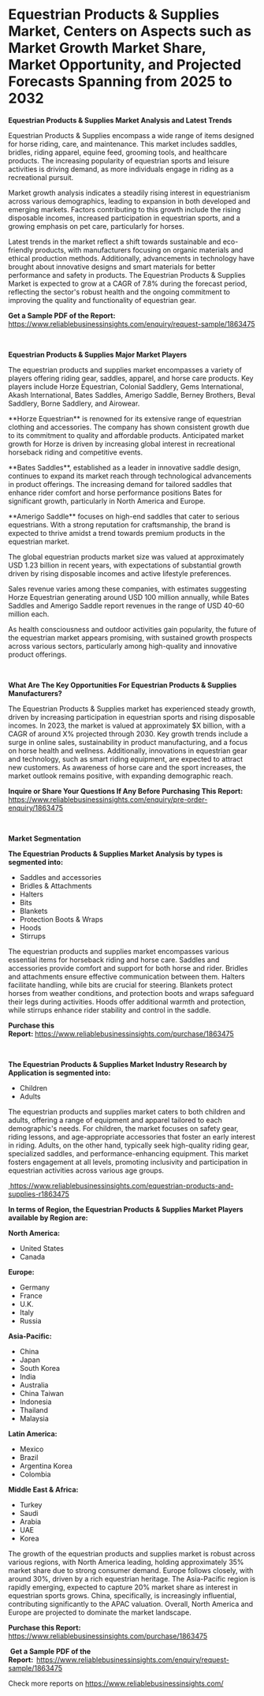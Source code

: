 <p><h1>Equestrian Products & Supplies Market, Centers on Aspects such as Market Growth Market Share, Market Opportunity, and Projected Forecasts Spanning from 2025 to 2032</h1></p><p><strong>Equestrian Products & Supplies Market Analysis and Latest Trends</strong></p>
<p><p>Equestrian Products & Supplies encompass a wide range of items designed for horse riding, care, and maintenance. This market includes saddles, bridles, riding apparel, equine feed, grooming tools, and healthcare products. The increasing popularity of equestrian sports and leisure activities is driving demand, as more individuals engage in riding as a recreational pursuit.</p><p>Market growth analysis indicates a steadily rising interest in equestrianism across various demographics, leading to expansion in both developed and emerging markets. Factors contributing to this growth include the rising disposable incomes, increased participation in equestrian sports, and a growing emphasis on pet care, particularly for horses. </p><p>Latest trends in the market reflect a shift towards sustainable and eco-friendly products, with manufacturers focusing on organic materials and ethical production methods. Additionally, advancements in technology have brought about innovative designs and smart materials for better performance and safety in products. The Equestrian Products & Supplies Market is expected to grow at a CAGR of 7.8% during the forecast period, reflecting the sector's robust health and the ongoing commitment to improving the quality and functionality of equestrian gear.</p></p>
<p><strong>Get a Sample PDF of the Report:&nbsp;</strong> <a href="https://www.reliablebusinessinsights.com/enquiry/request-sample/1863475?utm_campaign=2760&utm_medium=2&utm_source=Github&utm_content=ia&utm_term=05042025&utm_id=equestrian-products-supplies">https://www.reliablebusinessinsights.com/enquiry/request-sample/1863475</a></p>
<p>&nbsp;</p>
<p><strong>Equestrian Products & Supplies Major Market Players</strong></p>
<p><p>The equestrian products and supplies market encompasses a variety of players offering riding gear, saddles, apparel, and horse care products. Key players include Horze Equestrian, Colonial Saddlery, Gems International, Akash International, Bates Saddles, Amerigo Saddle, Berney Brothers, Beval Saddlery, Borne Saddlery, and Airowear. </p><p>**Horze Equestrian** is renowned for its extensive range of equestrian clothing and accessories. The company has shown consistent growth due to its commitment to quality and affordable products. Anticipated market growth for Horze is driven by increasing global interest in recreational horseback riding and competitive events.</p><p>**Bates Saddles**, established as a leader in innovative saddle design, continues to expand its market reach through technological advancements in product offerings. The increasing demand for tailored saddles that enhance rider comfort and horse performance positions Bates for significant growth, particularly in North America and Europe.</p><p>**Amerigo Saddle** focuses on high-end saddles that cater to serious equestrians. With a strong reputation for craftsmanship, the brand is expected to thrive amidst a trend towards premium products in the equestrian market.</p><p>The global equestrian products market size was valued at approximately USD 1.23 billion in recent years, with expectations of substantial growth driven by rising disposable incomes and active lifestyle preferences. </p><p>Sales revenue varies among these companies, with estimates suggesting Horze Equestrian generating around USD 100 million annually, while Bates Saddles and Amerigo Saddle report revenues in the range of USD 40-60 million each. </p><p>As health consciousness and outdoor activities gain popularity, the future of the equestrian market appears promising, with sustained growth prospects across various sectors, particularly among high-quality and innovative product offerings.</p></p>
<p>&nbsp;</p>
<p><strong>What Are The Key Opportunities For Equestrian Products & Supplies Manufacturers?</strong></p>
<p><p>The Equestrian Products & Supplies market has experienced steady growth, driven by increasing participation in equestrian sports and rising disposable incomes. In 2023, the market is valued at approximately $X billion, with a CAGR of around X% projected through 2030. Key growth trends include a surge in online sales, sustainability in product manufacturing, and a focus on horse health and wellness. Additionally, innovations in equestrian gear and technology, such as smart riding equipment, are expected to attract new customers. As awareness of horse care and the sport increases, the market outlook remains positive, with expanding demographic reach.</p></p>
<p><strong>Inquire or Share Your Questions If Any Before Purchasing This Report:</strong> <a href="https://www.reliablebusinessinsights.com/enquiry/pre-order-enquiry/1863475?utm_campaign=2760&utm_medium=2&utm_source=Github&utm_content=ia&utm_term=05042025&utm_id=equestrian-products-supplies">https://www.reliablebusinessinsights.com/enquiry/pre-order-enquiry/1863475</a></p>
<p>&nbsp;</p>
<p><strong>Market Segmentation</strong></p>
<p><strong>The Equestrian Products & Supplies Market Analysis by types is segmented into:</strong></p>
<p><ul><li>Saddles and accessories</li><li>Bridles & Attachments</li><li>Halters</li><li>Bits</li><li>Blankets</li><li>Protection Boots & Wraps</li><li>Hoods</li><li>Stirrups</li></ul></p>
<p><p>The equestrian products and supplies market encompasses various essential items for horseback riding and horse care. Saddles and accessories provide comfort and support for both horse and rider. Bridles and attachments ensure effective communication between them. Halters facilitate handling, while bits are crucial for steering. Blankets protect horses from weather conditions, and protection boots and wraps safeguard their legs during activities. Hoods offer additional warmth and protection, while stirrups enhance rider stability and control in the saddle.</p></p>
<p><strong>Purchase this Report:&nbsp;</strong><a href="https://www.reliablebusinessinsights.com/purchase/1863475?utm_campaign=2760&utm_medium=2&utm_source=Github&utm_content=ia&utm_term=05042025&utm_id=equestrian-products-supplies">https://www.reliablebusinessinsights.com/purchase/1863475</a></p>
<p>&nbsp;</p>
<p><strong>The Equestrian Products & Supplies Market Industry Research by Application is segmented into:</strong></p>
<p><ul><li>Children</li><li>Adults</li></ul></p>
<p><p>The equestrian products and supplies market caters to both children and adults, offering a range of equipment and apparel tailored to each demographic's needs. For children, the market focuses on safety gear, riding lessons, and age-appropriate accessories that foster an early interest in riding. Adults, on the other hand, typically seek high-quality riding gear, specialized saddles, and performance-enhancing equipment. This market fosters engagement at all levels, promoting inclusivity and participation in equestrian activities across various age groups.</p></p>
<p><a href="https://www.reliablebusinessinsights.com/equestrian-products-and-supplies-r1863475?utm_campaign=2760&utm_medium=2&utm_source=Github&utm_content=ia&utm_term=05042025&utm_id=equestrian-products-supplies">&nbsp;https://www.reliablebusinessinsights.com/equestrian-products-and-supplies-r1863475</a></p>
<p><strong>In terms of Region, the Equestrian Products & Supplies Market Players available by Region are:</strong></p>
<p>
    <p> <strong> North America: </strong>
        <ul>
            <li>United States</li>
            <li>Canada</li>
        </ul>
        </p> 
    <p> <strong> Europe: </strong>
        <ul>
            <li>Germany</li>
            <li>France</li>
            <li>U.K.</li>
            <li>Italy</li>
            <li>Russia</li>
        </ul>
        </p> 
    <p> <strong> Asia-Pacific: </strong>
        <ul>
            <li>China</li>
            <li>Japan</li>
            <li>South Korea</li>
            <li>India</li>
            <li>Australia</li>
            <li>China Taiwan</li>
            <li>Indonesia</li>
            <li>Thailand</li>
            <li>Malaysia</li>
        </ul>
        </p> 
    <p> <strong> Latin America: </strong>
        <ul>
            <li>Mexico</li>
            <li>Brazil</li>
            <li>Argentina Korea</li>
            <li>Colombia</li>
        </ul>
        </p> 
    <p> <strong> Middle East & Africa: </strong>
        <ul>
            <li>Turkey</li>
            <li>Saudi</li>
            <li>Arabia</li>
            <li>UAE</li>
            <li>Korea</li>
        </ul>
    </p>
    </p>
<p><p>The growth of the equestrian products and supplies market is robust across various regions, with North America leading, holding approximately 35% market share due to strong consumer demand. Europe follows closely, with around 30%, driven by a rich equestrian heritage. The Asia-Pacific region is rapidly emerging, expected to capture 20% market share as interest in equestrian sports grows. China, specifically, is increasingly influential, contributing significantly to the APAC valuation. Overall, North America and Europe are projected to dominate the market landscape.</p></p>
<p><strong>Purchase this Report: </strong><a href="https://www.reliablebusinessinsights.com/purchase/1863475?utm_campaign=2760&utm_medium=2&utm_source=Github&utm_content=ia&utm_term=05042025&utm_id=equestrian-products-supplies">https://www.reliablebusinessinsights.com/purchase/1863475</a></p>
<p>&nbsp;<strong>Get a Sample PDF of the Report:&nbsp;&nbsp;</strong><a href="https://www.reliablebusinessinsights.com/enquiry/request-sample/1863475?utm_campaign=2760&utm_medium=2&utm_source=Github&utm_content=ia&utm_term=05042025&utm_id=equestrian-products-supplies">https://www.reliablebusinessinsights.com/enquiry/request-sample/1863475</a></p>
<p><strong></strong></p>
<p>Check more reports on <a href="https://www.reliablebusinessinsights.com/?utm_campaign=2760&utm_medium=2&utm_source=Github&utm_content=ia&utm_term=05042025&utm_id=equestrian-products-supplies">https://www.reliablebusinessinsights.com/</a></p>